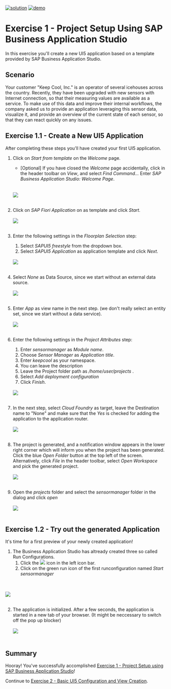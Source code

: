 [![solution](https://flat.badgen.net/badge/solution/available/green?icon=github)](../../../../tree/code/ex1)
[![demo](https://flat.badgen.net/badge/demo/deployed/blue?icon=chrome)](https://dirkelko.github.io/Developing-Apps-with-SAPUI5/ex1/sensormanager/webapp/)

# Exercise 1 - Project Setup Using SAP Business Application Studio

In this exercise you'll create a new UI5 application based on a template provided by SAP Business Application Studio.

## Scenario

Your customer "Keep Cool, Inc." is an operator of several icehouses across the country. Recently, they have been upgraded with new sensors with Internet connection, so that their measuring values are available as a service. To make use of this data and improve their internal workflows, the company asked us to provide an application leveraging this sensor data, visualize it, and provide an overview of the current state of each sensor, so that they can react quickly on any issues.

## Exercise 1.1 - Create a New UI5 Application

After completing these steps you'll have created your first UI5 application.

1. Click on *Start from template* on the *Welcome* page.
    * [Optional] If you have closed the *Welcome* page accidentally, click in the header toolbar on *View*, and select *Find Command...*  Enter *SAP Business Application Studio: Welcome Page*.</ul>
<br><br>![](images/01_01_0010b.png)<br><br>

2. Click on *SAP Fiori Application* on as template and click *Start*.
<br><br>![](images/01_01_0015b.png)<br><br>

3. Enter the following settings in the *Floorplan Selection* step: 
    1. Select *SAPUI5 freestyle* from the dropdown box.
    2. Select *SAPUI5 Application* as application template and click *Next*.</ol>
<br>![](images/01_01_0020b.png)<br><br><ol>

4. Select *None* as Data Source, since we start without an external data source.
<br><br>![](images/01_01_0025b.png)<br><br>
   
5. Enter *App* as view name in the next step. (we don't really select an entity set, since we start without a data service).
<br><br>![](images/01_01_0030b.png)<br><br>

6. Enter the following settings in the *Project Attributes* step:
    1. Enter *sensormanager* as *Module name*. 
    2. Choose *Sensor Manager* as *Application title*.
    3. Enter *keepcool* as your namespace.
    4. You can leave the description
    5. Leave the Project folder path as */home/user/projects* .
    6. Select *Add deployment configuration*
    7. Click *Finish*. </ol>
<br>![](images/01_01_0051b.png)<br><br><ol>

7. In the next step, select *Cloud Foundry* as target, leave the Destination name to "None" and make sure that the *Yes* is checked for adding the application to the application router.  </ul>
<br><br>![](images/01_01_0065b.png)<br><br>

8. The project is generated, and a notification window appears in the lower right corner which will inform you when the project has been generated. Click the blue *Open Folder* button at the top left of the screen. Alternatively, click *File* in the header toolbar, select *Open Workspace* and pick the generated project.  </ul>
<br><br>![](images/01_01_0060b.png)<br><br>

9. Open the *projects* folder and select the *sensormanager* folder in the dialog and click *open*
<br><br>![](images/01_01_0071b.png)<br><br>

## Exercise 1.2 - Try out the generated Application

It's time for a first preview of your newly created application!

1. The Business Application Studio has altready created three so called Run Configurations.
    1. Click the ![](images/01_02_0005b.png) icon in the left icon bar.
    2. Click on the green run icon of the first runconfiguration named *Start sensormanager*

<br><br>![](images/01_02_0010b.png)<br><br>

2. The application is initialized. After a few seconds, the application is started in a new tab of your browser. (It might be neccessary to switch off the pop up blocker)
<br><br>![](images/01_02_0040b.png)<br><br>


## Summary

Hooray! You've successfully accomplished [Exercise 1 - Project Setup using SAP Business Application Studio](#exercise-1---project-setup-using-sap-business-applicationsstudio)!

Continue to [Exercise 2 - Basic UI5 Configuration and  View Creation](../ex2/README.md).
